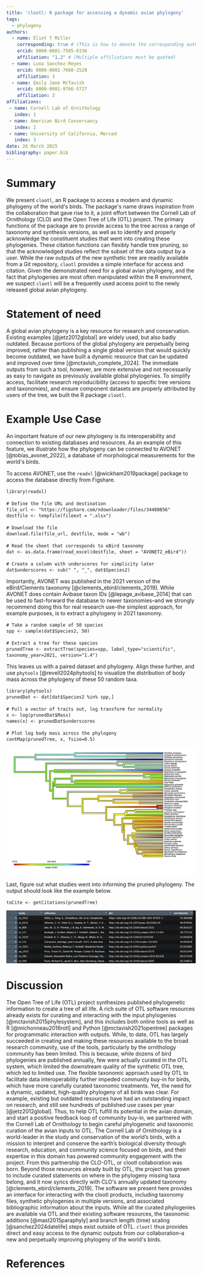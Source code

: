 ```yaml
---
title: 'clootl: R package for accessing a dynamic avian phylogeny'
tags:
  - phylogeny
authors:
  - name: Eliot T Miller
    corresponding: true # (This is how to denote the corresponding author)
    orcid: 0000-0001-7565-6336
    affiliation: "1,2" # (Multiple affiliations must be quoted)
  - name: Luna Sanchez-Reyes
    orcid: 0000-0001-7668-2528
    affiliation: 3
  - name: Emily Jane McTavish
    orcid: 0000-0001-9766-5727
    affiliation: 3
affiliations:
 - name: Cornell Lab of Ornithology
   index: 1
 - name: American Bird Conservancy
   index: 2
 - name: University of California, Merced
   index: 3
date: 26 March 2025
bibliography: paper.bib
---
```


# Summary

We present `clootl`, an R package to access a modern and dynamic phylogeny of the world's birds. The package's name draws inspiration from the collaboration that gave rise to it, a joint effort between the Cornell Lab of Ornithology (CLO) and the Open Tree of Life (OTL) project. The primary functions of the package are to provide access to the tree across a range of taxonomy and synthesis versions, as well as to identify and properly acknowledge the constituent studies that went into creating these phylogenies. These citation functions can flexibly handle tree pruning, so that the acknowledged studies reflect the subset of the data output by a user. While the raw outputs of the new synthetic tree are readily available from a Git repository, `clootl` provides a simple interface for access and citation. Given the demonstrated need for a global avian phylogeny, and the fact that phylogenies are most often manipulated within the R environment, we suspect `clootl` will be a frequently used access point to the newly released global avian phylogeny.

# Statement of need

A global avian phylogeny is a key resource for research and conservation. Existing examples [@jetz2012global] are widely used, but also badly outdated. Because portions of the global phylogeny are perpetually being improved, rather than publishing a single global version that would quickly become outdated, we have built a dynamic resource that can be updated and improved over time [@mctavish_complete_2024]. The immediate outputs from such a tool, however, are more extensive and not necessarily as easy to navigate as previously available global phylogenies. To simplify access, facilitate research reproducibility (access to specific tree versions and taxonomies), and ensure component datasets are properly attributed by users of the tree, we built the R package `clootl`.

# Example Use Case

An important feature of our new phylogeny is its interoperability and connection to existing databases and resources. As an example of this feature, we illustrate how the phylogeny can be connected to AVONET [@tobias_avonet_2022], a database of morphological measurements for the world's birds.

To access AVONET, use the `readxl` [@wickham2019package] package to access the database directly from Figshare.

```         
library(readxl)

# Define the file URL and destination
file_url <- "https://figshare.com/ndownloader/files/34480856"
destfile <- tempfile(fileext = ".xlsx")

# Download the file
download.file(file_url, destfile, mode = "wb")

# Read the sheet that corresponds to eBird taxonomy
dat <- as.data.frame(read_excel(destfile, sheet = "AVONET2_eBird"))

# Create a column with underscores for simplicity later
dat$underscores <- sub(" ", "_", dat$Species2)
```

Importantly, AVONET was published in the 2021 version of the eBird/Clements taxonomy [@clements_ebird/clements_2019]. While AVONET does contain Avibase taxon IDs [@lepage_avibase_2014] that can be used to fast-forward the database to newer taxonomies–and we strongly recommend doing this for real research use–the simplest approach, for example purposes, is to extract a phylogeny in 2021 taxonomy.

```         
# Take a random sample of 50 species
spp <- sample(dat$Species2, 50)

# Extract a tree for these species
prunedTree <- extractTree(species=spp, label_type="scientific", taxonomy_year=2021, version="1.4")
```

This leaves us with a paired dataset and phylogeny. Align these further, and use `phytools` [@revell2024phytools] to visualize the distribution of body mass across the phylogeny of these 50 random taxa.

```         
library(phytools)
prunedDat <- dat[dat$Species2 %in% spp,]

# Pull a vector of traits out, log transform for normality
x <- log(prunedDat$Mass)
names(x) <- prunedDat$underscores

# Plot log body mass across the phylogeny
contMap(prunedTree, x, fsize=0.5)
```

![A continuous stochastic character map of the natural logarithm of body mass for 50 randomly sampled bird species.\label{fig:contmap}](figs/log_body_mass.png)

Last, figure out what studies went into informing the pruned phylogeny. The output should look like the example below.

```         
toCite <- getCitations(prunedTree)
```

![Screenshot of first 10 lines of the output from getCitations(), as viewed in the native the RStudio viewer.\label{fig:citations}](figs/citation_example.png)

# Discussion

The Open Tree of Life (OTL) project synthesizes published phylogenetic information to create a tree of all life. A rich suite of OTL software resources already exists for curating and interacting with the input phylogenies [@mctavish2015phylesystem], and this includes both online tools as well as R [@michonneau2016rotl] and Python [@mctavish2021opentree] packages for programmatic interaction with outputs. While, to date, OTL has largely succeeded in creating and making these resources available to the broad research community, use of the tools, particularly by the ornithology community has been limited. This is because, while dozens of bird phylogenies are published annually, few were actually curated in the OTL system, which limited the downstream quality of the synthetic OTL tree, which led to limited use. The flexible taxonomic approach used by OTL to facilitate data interoperability further impeded community buy-in for birds, which have more carefully curated taxonomic treatments. Yet, the need for a dynamic, updated, high-quality phylogeny of all birds was clear. For example, existing but outdated resources have had an outstanding impact on research, and still see hundreds of published use cases per year [@jetz2012global]. Thus, to help OTL fulfill its potential in the avian domain, and start a positive feedback loop of community buy-in, we partnered with the Cornell Lab of Ornithology to begin careful phylogenetic and taxonomic curation of the avian inputs to OTL. The Cornell Lab of Ornithology is a world-leader in the study and conservation of the world’s birds, with a mission to interpret and conserve the earth’s biological diversity through research, education, and community science focused on birds, and their expertise in this domain has powered community engagement with the project. From this partnership the CLO-OTL, or clootl collaboration was born. Beyond those resources already built by OTL, the project has grown to include curated statements on where in the phylogeny missing taxa belong, and it now syncs directly with CLO's annually updated taxonomy [@clements_ebird/clements_2019]. The software we present here provides an interface for interacting with the clootl products, including taxonomy files, synthetic phylogenies in multiple versions, and associated bibliographic information about the inputs. While all the curated phylogenies are available via OTL and their existing software resources, the taxonomic additions [@mast2015paraphyly] and branch length (time) scaling [@sanchez2024datelife] steps exist outside of OTL. `clootl` thus provides direct and easy access to the dynamic outputs from our collaboration–a new and perpetually improving phylogeny of the world's birds.

# References
